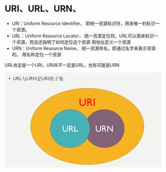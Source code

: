 # URI、URL、URN、

- URI：Uniform Resource Identifier，
          即统一资源标识符，用来唯一的标识一个资源。
- URL：Uniform Resource Locator，
          统一资源定位符。URL可以用来标识一个资源，而且还指明了如何定位这个资源
          用地址定义一个资源
- URN：Uniform Resource Name，
          统一资源命名。即通过名字来表示资源的。
          用名称定位一个资源

URL肯定是一个URI，URI并不一定是URL，也有可能是URN


![URI、URL、URN](./images/1.png)